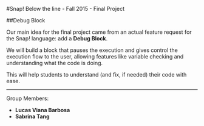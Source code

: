#Snap! Below the line - Fall 2015 - Final Project

##Debug Block

Our main idea for the final project came from an actual feature request for the Snap! language: add a **Debug Block**.

We will build a block that pauses the execution and gives control the execution flow to the user, allowing features like variable checking and understanding what the code is doing.

This will help students to understand (and fix, if needed) their code with ease.

---

Group Members:

* **Lucas Viana Barbosa**
* **Sabrina Tang**